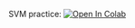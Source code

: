 SVM practice:
[![Open In Colab](https://colab.research.google.com/assets/colab-badge.svg)](https://colab.research.google.com/github/ml-mipt/ml-mipt/blob/basic_s20/week0_04_svm_and_pca/week0_04_SVM_practice.ipynb)
